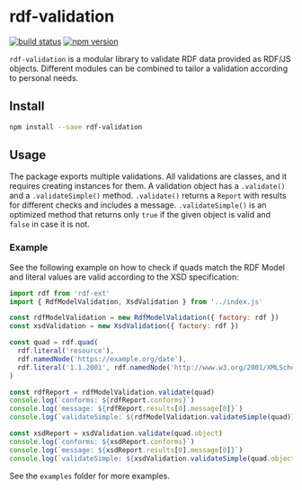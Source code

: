 # rdf-validation

[![build status](https://img.shields.io/github/actions/workflow/status/rdf-ext/rdf-validation/test.yaml?branch=master)](https://github.com/rdf-ext/rdf-validation/actions/workflows/test.yaml)
[![npm version](https://img.shields.io/npm/v/rdf-validation.svg)](https://www.npmjs.com/package/rdf-validation)

`rdf-validation` is a modular library to validate RDF data provided as RDF/JS objects.
Different modules can be combined to tailor a validation according to personal needs.

## Install

```bash
npm install --save rdf-validation
```

## Usage

The package exports multiple validations.
All validations are classes, and it requires creating instances for them.
A validation object has a `.validate()` and a `.validateSimple()` method.
`.validate()` returns a `Report` with results for different checks and includes a message.
`.validateSimple()` is an optimized method that returns only `true` if the given object is valid and `false` in case it is not.

### Example

See the following example on how to check if quads match the RDF Model and literal values are valid according to the XSD specification:


```js
import rdf from 'rdf-ext'
import { RdfModelValidation, XsdValidation } from '../index.js'

const rdfModelValidation = new RdfModelValidation({ factory: rdf })
const xsdValidation = new XsdValidation({ factory: rdf })

const quad = rdf.quad(
  rdf.literal('resource'),
  rdf.namedNode('https://example.org/date'),
  rdf.literal('1.1.2001', rdf.namedNode('http://www.w3.org/2001/XMLSchema#date'))
)

const rdfReport = rdfModelValidation.validate(quad)
console.log(`conforms: ${rdfReport.conforms}`)
console.log(`message: ${rdfReport.results[0].message[0]}`)
console.log(`validateSimple: ${rdfModelValidation.validateSimple(quad)}`)

const xsdReport = xsdValidation.validate(quad.object)
console.log(`conforms: ${xsdReport.conforms}`)
console.log(`message: ${xsdReport.results[0].message[0]}`)
console.log(`validateSimple: ${xsdValidation.validateSimple(quad.object)}`)
```

See the `examples` folder for more examples.
